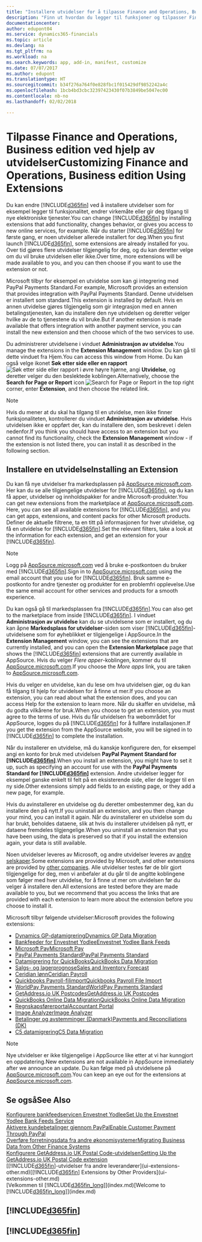 ```yaml
---
title: "Installere utvidelser for å tilpasse Finance and Operations, Business edition | Microsoft-dokumentasjon"
description: "Finn ut hvordan du legger til funksjoner og tilpasser Finance and Operations, Business edition ved å installere utvidelser."
documentationcenter: 
author: edupont04
ms.service: dynamics365-financials
ms.topic: article
ms.devlang: na
ms.tgt_pltfrm: na
ms.workload: na
ms.search.keywords: app, add-in, manifest, customize
ms.date: 07/07/2017
ms.author: edupont
ms.translationtype: HT
ms.sourcegitcommit: b34f276a764f0e828fbc1f015429df9852242a4c
ms.openlocfilehash: 1bcb4bd3cbc32397423430f07b3849be5047ec00
ms.contentlocale: nb-no
ms.lasthandoff: 02/02/2018

---
```

# <a name="customizing-finance-and-operations-business-edition-using-extensions"></a><span data-ttu-id="8a611-103">Tilpasse Finance and Operations, Business edition ved hjelp av utvidelser</span><span class="sxs-lookup"><span data-stu-id="8a611-103">Customizing Finance and Operations, Business edition Using Extensions</span></span>
<span data-ttu-id="8a611-104">Du kan endre [!INCLUDE[d365fin](includes/d365fin_md.md)] ved å installere utvidelser som for eksempel legger til funksjonalitet, endrer virkemåte eller gir deg tilgang til nye elektroniske tjenester.</span><span class="sxs-lookup"><span data-stu-id="8a611-104">You can change [!INCLUDE[d365fin](includes/d365fin_md.md)] by installing extensions that add functionality, changes behavior, or gives you access to new online services, for example.</span></span>
<span data-ttu-id="8a611-105">Når du starter [!INCLUDE[d365fin](includes/d365fin_md.md)] for første gang, er noen utvidelser allerede installert for deg.</span><span class="sxs-lookup"><span data-stu-id="8a611-105">When you first launch [!INCLUDE[d365fin](includes/d365fin_md.md)], some extensions are already installed for you.</span></span> <span data-ttu-id="8a611-106">Over tid gjøres flere utvidelser tilgjengelig for deg, og du kan deretter velge om du vil bruke utvidelsen eller ikke.</span><span class="sxs-lookup"><span data-stu-id="8a611-106">Over time, more extensions will be made available to you, and you can then choose if you want to use the extension or not.</span></span>

<span data-ttu-id="8a611-107">Microsoft tilbyr for eksempel en utvidelse som kan gi integrering med PayPal Payments Standard.</span><span class="sxs-lookup"><span data-stu-id="8a611-107">For example, Microsoft provides an extension that provides integration with PayPal Payments Standard.</span></span> <span data-ttu-id="8a611-108">Denne utvidelsen er installert som standard.</span><span class="sxs-lookup"><span data-stu-id="8a611-108">This extension is installed by default.</span></span>
<span data-ttu-id="8a611-109">Hvis en annen utvidelse gjøres tilgjengelig som gir integrasjon med en annen betalingstjenesten, kan du installere den nye utvidelsen og deretter velger hvilke av de to tjenestene du vil bruke.</span><span class="sxs-lookup"><span data-stu-id="8a611-109">But if another extension is made available that offers integration with another payment service, you can install the new extension and then choose which of the two services to use.</span></span>  

<span data-ttu-id="8a611-110">Du administrerer utvidelsene i vinduet **Administrasjon av utvidelse**.</span><span class="sxs-lookup"><span data-stu-id="8a611-110">You manage the extensions in the **Extension Management** window.</span></span> <span data-ttu-id="8a611-111">Du kan gå til dette vinduet fra Hjem.</span><span class="sxs-lookup"><span data-stu-id="8a611-111">You can access this window from Home.</span></span> <span data-ttu-id="8a611-112">Du kan også velge ikonet **Søk etter side eller en rapport** ![Søk etter side eller rapport](media/ui-search/search_small.png "Søk etter side eller rapport") i øvre høyre hjørne, angi **Utvidelse**, og deretter velger du den beslektede koblingen.</span><span class="sxs-lookup"><span data-stu-id="8a611-112">Alternatively, choose the **Search for Page or Report** icon ![Search for Page or Report](media/ui-search/search_small.png "Search for Page or Report icon") in the top right corner, enter **Extension**, and then choose the related link.</span></span>  

> [!NOTE]  
>   <span data-ttu-id="8a611-113">Hvis du mener at du skal ha tilgang til en utvidelse, men ikke finner funksjonaliteten, kontrollerer du vinduet **Administrasjon av utvidelse**. Hvis utvidelsen ikke er oppført der, kan du installere den, som beskrevet i delen nedenfor.</span><span class="sxs-lookup"><span data-stu-id="8a611-113">If you think you should have access to an extension but you cannot find its functionality, check the **Extension Management** window - if the extension is not listed there, you can install it as described in the following section.</span></span>  

## <a name="installing-an-extension"></a><span data-ttu-id="8a611-114">Installere en utvidelse</span><span class="sxs-lookup"><span data-stu-id="8a611-114">Installing an Extension</span></span>
<span data-ttu-id="8a611-115">Du kan få nye utvidelser fra markedsplassen på [AppSource.microsoft.com](https://appsource.microsoft.com/en-us/marketplace/apps?product=dynamics-365%3Bdynamics-365-for-financials&page=1). Her kan du se alle tilgjengelige utvidelser for [!INCLUDE[d365fin](includes/d365fin_md.md)], og du kan få apper, utvidelser og innholdspakker for andre Microsoft-produkter.</span><span class="sxs-lookup"><span data-stu-id="8a611-115">You can get new extensions from the marketplace at [AppSource.microsoft.com](https://appsource.microsoft.com/en-us/marketplace/apps?product=dynamics-365%3Bdynamics-365-for-financials&page=1). Here, you can see all available extensions for [!INCLUDE[d365fin](includes/d365fin_md.md)], and you can get apps, extensions, and content packs for other Microsoft products.</span></span> <span data-ttu-id="8a611-116">Definer de aktuelle filtrene, ta en titt på informasjonen for hver utvidelse, og få en utvidelse for [!INCLUDE[d365fin](includes/d365fin_md.md)].</span><span class="sxs-lookup"><span data-stu-id="8a611-116">Set the relevant filters, take a look at the information for each extension, and get an extension for your [!INCLUDE[d365fin](includes/d365fin_md.md)].</span></span>  
> [!NOTE]  
>   <span data-ttu-id="8a611-117">Logg på [AppSource.microsoft.com](https://appsource.microsoft.com/) ved å bruke e-postkontoen du bruker med [!INCLUDE[d365fin](includes/d365fin_md.md)].</span><span class="sxs-lookup"><span data-stu-id="8a611-117">Sign in to [AppSource.microsoft.com](https://appsource.microsoft.com/) using the email account that you use for [!INCLUDE[d365fin](includes/d365fin_md.md)].</span></span> <span data-ttu-id="8a611-118">Bruk samme e-postkonto for andre tjenester og produkter for en problemfri opplevelse.</span><span class="sxs-lookup"><span data-stu-id="8a611-118">Use the same email account for other services and products for a smooth experience.</span></span>  

<span data-ttu-id="8a611-119">Du kan også gå til markedsplassen fra [!INCLUDE[d365fin](includes/d365fin_md.md)].</span><span class="sxs-lookup"><span data-stu-id="8a611-119">You can also get to the marketplace from inside [!INCLUDE[d365fin](includes/d365fin_md.md)].</span></span> <span data-ttu-id="8a611-120">I vinduet **Administrasjon av utvidelse** kan du se utvidelsene som er installert, og du kan åpne **Markedsplass for utvidelser**-siden som viser [!INCLUDE[d365fin](includes/d365fin_md.md)]-utvidelsene som for øyheblikket er tilgjengelige i AppSource.</span><span class="sxs-lookup"><span data-stu-id="8a611-120">In the **Extension Management** window, you can see the extensions that are currently installed, and you can open the **Extension Marketplace** page that shows the [!INCLUDE[d365fin](includes/d365fin_md.md)] extensions that are currently available in AppSource.</span></span> <span data-ttu-id="8a611-121">Hvis du velger *Flere apper*-koblingen, kommer du til [AppSource.microsoft.com](https://appsource.microsoft.com/en-us/marketplace/apps?product=dynamics-365%3Bdynamics-365-for-financials&page=1).</span><span class="sxs-lookup"><span data-stu-id="8a611-121">If you choose the *More apps* link, you are taken to [AppSource.microsoft.com](https://appsource.microsoft.com/en-us/marketplace/apps?product=dynamics-365%3Bdynamics-365-for-financials&page=1).</span></span>  

<span data-ttu-id="8a611-122">Hvis du velger en utvidelse, kan du lese om hva utvidelsen gjør, og du kan få tilgang til hjelp for utvidelsen for å finne ut mer.</span><span class="sxs-lookup"><span data-stu-id="8a611-122">If you choose an extension, you can read about what the extension does, and you can access Help for the extension to learn more.</span></span> <span data-ttu-id="8a611-123">Når du skaffer en utvidelse, må du godta vilkårene for bruk.</span><span class="sxs-lookup"><span data-stu-id="8a611-123">When you choose to get an extension, you must agree to the terms of use.</span></span> <span data-ttu-id="8a611-124">Hvis du får utvidelsen fra webområdet for AppSource, logges du på [!INCLUDE[d365fin](includes/d365fin_md.md)] for å fullføre installasjonen.</span><span class="sxs-lookup"><span data-stu-id="8a611-124">If you get the extension from the AppSource website, you will be signed in to [!INCLUDE[d365fin](includes/d365fin_md.md)] to complete the installation.</span></span>  

<span data-ttu-id="8a611-125">Når du installerer en utvidelse, må du kanskje konfigurere den, for eksempel angi en konto for bruk med utvidelsen **PayPal Payment Standard for [!INCLUDE[d365fin](includes/d365fin_md.md)]**.</span><span class="sxs-lookup"><span data-stu-id="8a611-125">When you install an extension, you might have to set it up, such as specifying an account for use with the **PayPal Payments Standard for [!INCLUDE[d365fin](includes/d365fin_md.md)]** extension.</span></span>
<span data-ttu-id="8a611-126">Andre utvidelser legger for eksempel ganske enkelt til felt på en eksisterende side, eller de legger til en ny side.</span><span class="sxs-lookup"><span data-stu-id="8a611-126">Other extensions simply add fields to an existing page, or they add a new page, for example.</span></span>   

<span data-ttu-id="8a611-127">Hvis du avinstallerer en utvidelse og du deretter ombestemmer deg, kan du installere den på nytt.</span><span class="sxs-lookup"><span data-stu-id="8a611-127">If you uninstall an extension, and you then change your mind, you can install it again.</span></span> <span data-ttu-id="8a611-128">Når du avinstallerer en utvidelse som du har brukt, beholdes dataene, slik at hvis du installerer utvidelsen på nytt, er dataene fremdeles tilgjengelige.</span><span class="sxs-lookup"><span data-stu-id="8a611-128">When you uninstall an extension that you have been using, the data is preserved so that if you install the extension again, your data is still available.</span></span>  

<span data-ttu-id="8a611-129">Noen utvidelser leveres av Microsoft, og andre utvidelser leveres av [andre selskaper](ui-extensions-other.md).</span><span class="sxs-lookup"><span data-stu-id="8a611-129">Some extensions are provided by Microsoft, and other extensions are provided by [other companies](ui-extensions-other.md).</span></span> <span data-ttu-id="8a611-130">Alle utvidelser testes før de blir gjort tilgjengelige for deg, men vi anbefaler at du går til de angitte koblingene som følger med hver utvidelse, for å finne ut mer om utvidelsen før du velger å installere den.</span><span class="sxs-lookup"><span data-stu-id="8a611-130">All extensions are tested before they are made available to you, but we recommend that you access the links that are provided with each extension to learn more about the extension before you choose to install it.</span></span>  

<span data-ttu-id="8a611-131">Microsoft tilbyr følgende utvidelser:</span><span class="sxs-lookup"><span data-stu-id="8a611-131">Microsoft provides the following extensions:</span></span>  

* [<span data-ttu-id="8a611-132">Dynamics GP-datamigrering</span><span class="sxs-lookup"><span data-stu-id="8a611-132">Dynamics GP Data Migration</span></span>](ui-extensions-dynamicsgp-data-migration.md)  
* [<span data-ttu-id="8a611-133">Bankfeeder for Envestnet Yodlee</span><span class="sxs-lookup"><span data-stu-id="8a611-133">Envestnet Yodlee Bank Feeds</span></span>](ui-extensions-yodlee-bank-feeds.md)  
* [<span data-ttu-id="8a611-134">Microsoft Pay</span><span class="sxs-lookup"><span data-stu-id="8a611-134">Microsoft Pay</span></span>](ui-extensions-microsoft-pay-payments.md)
* [<span data-ttu-id="8a611-135">PayPal Payments Standard</span><span class="sxs-lookup"><span data-stu-id="8a611-135">PayPal Payments Standard</span></span>](ui-extensions-paypal-payments-standard.md)  
* [<span data-ttu-id="8a611-136">Datamigrering for QuickBooks</span><span class="sxs-lookup"><span data-stu-id="8a611-136">QuickBooks Data Migration</span></span>](ui-extensions-quickbooks-data-migration.md)  
* [<span data-ttu-id="8a611-137">Salgs- og lagerprognose</span><span class="sxs-lookup"><span data-stu-id="8a611-137">Sales and Inventory Forecast</span></span>](ui-extensions-sales-forecast.md)  
* [<span data-ttu-id="8a611-138">Ceridian lønn</span><span class="sxs-lookup"><span data-stu-id="8a611-138">Ceridian Payroll</span></span>](ui-extensions-ceridian-payroll.md)  
* [<span data-ttu-id="8a611-139">Quickbooks Payroll-filimport</span><span class="sxs-lookup"><span data-stu-id="8a611-139">Quickbooks Payroll File Import</span></span>](ui-extensions-quickbooks-payroll.md)  
* [<span data-ttu-id="8a611-140">WorldPay Payments Standard</span><span class="sxs-lookup"><span data-stu-id="8a611-140">WorldPay Payments Standard</span></span>](ui-extensions-worldpay-payments-standard.md)
* [<span data-ttu-id="8a611-141">GetAddress.io UK Postcodes</span><span class="sxs-lookup"><span data-stu-id="8a611-141">GetAddress.io UK Postcodes</span></span>](ui-extensions-getaddressio.md)
* [<span data-ttu-id="8a611-142">QuickBooks Online Data Migration</span><span class="sxs-lookup"><span data-stu-id="8a611-142">QuickBooks Online Data Migration</span></span>](ui-extensions-quickbooks-online-data-migration.md)
* [<span data-ttu-id="8a611-143">Regnskapsførerportal</span><span class="sxs-lookup"><span data-stu-id="8a611-143">Accountant Portal</span></span>](ui-extensions-accountant-portal.md)  
* [<span data-ttu-id="8a611-144">Image Analyzer</span><span class="sxs-lookup"><span data-stu-id="8a611-144">Image Analyzer</span></span>](ui-extensions-image-analyzer.md)
* [<span data-ttu-id="8a611-145">Betalinger og avstemminger (Danmark)</span><span class="sxs-lookup"><span data-stu-id="8a611-145">Payments and Reconciliations (DK)</span></span>](ui-extensions-payments-reconciliation-formats-dk.md)
* [<span data-ttu-id="8a611-146">C5 datamigrering</span><span class="sxs-lookup"><span data-stu-id="8a611-146">C5 Data Migration</span></span>](ui-extensions-c5-data-migration.md)

> [!NOTE]  
>  <span data-ttu-id="8a611-147">Nye utvidelser er ikke tilgjengelige i AppSource like etter at vi har kunngjort en oppdatering.</span><span class="sxs-lookup"><span data-stu-id="8a611-147">New extensions are not available in AppSource immediately after we announce an update.</span></span> <span data-ttu-id="8a611-148">Du kan følge med på utvidelsene på [AppSource.microsoft.com](https://appsource.microsoft.com/en-us/marketplace/apps?product=dynamics-365%3Bdynamics-365-for-financials&page=1).</span><span class="sxs-lookup"><span data-stu-id="8a611-148">You can keep an eye out for the extensions at [AppSource.microsoft.com](https://appsource.microsoft.com/en-us/marketplace/apps?product=dynamics-365%3Bdynamics-365-for-financials&page=1).</span></span>

## <a name="see-also"></a><span data-ttu-id="8a611-149">Se også</span><span class="sxs-lookup"><span data-stu-id="8a611-149">See Also</span></span>
[<span data-ttu-id="8a611-150">Konfigurere bankfeedservicen Envestnet Yodlee</span><span class="sxs-lookup"><span data-stu-id="8a611-150">Set Up the Envestnet Yodlee Bank Feeds Service</span></span>](bank-how-setup-bank-statement-service.md)  
[<span data-ttu-id="8a611-151">Aktivere kundebetalinger gjennom PayPal</span><span class="sxs-lookup"><span data-stu-id="8a611-151">Enable Customer Payment Through PayPal</span></span>](sales-how-enable-payment-service-extensions.md)  
[<span data-ttu-id="8a611-152">Overføre forretningsdata fra andre økonomisystemer</span><span class="sxs-lookup"><span data-stu-id="8a611-152">Migrating Business Data from Other Finance Systems</span></span>](upload-data.md)  
[<span data-ttu-id="8a611-153">Konfigurere GetAddress.io UK Postal Code-utvidelsen</span><span class="sxs-lookup"><span data-stu-id="8a611-153">Setting Up the GetAddress.io UK Postal Code extension</span></span>](LocalFunctionality/UnitedKingdom/uk-setup-postal-code-service.md)  
<span data-ttu-id="8a611-154">[[!INCLUDE[d365fin](includes/d365fin_md.md)]-utvidelser fra andre leverandører](ui-extensions-other.md)</span><span class="sxs-lookup"><span data-stu-id="8a611-154">[[!INCLUDE[d365fin](includes/d365fin_md.md)] Extensions by Other Providers](ui-extensions-other.md)</span></span>  
<span data-ttu-id="8a611-155">[Velkommen til [!INCLUDE[d365fin_long](includes/d365fin_long_md.md)]](index.md)</span><span class="sxs-lookup"><span data-stu-id="8a611-155">[Welcome to [!INCLUDE[d365fin_long](includes/d365fin_long_md.md)]](index.md)</span></span>  

## [!INCLUDE[d365fin](includes/free_trial_md.md)]  
## [!INCLUDE[d365fin](includes/training_link_md.md)]

